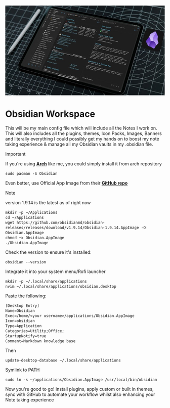 ![Obsidian](/assets/banners/ObsidianBanner.jpg)
#  Obsidian Workspace 
This will be my main config file which will include all the Notes I work on. This will also includes all the plugins, themes, Icon Packs, Images, Banners and literally everything I could possibly get my hands on to  boost my note taking experience & manage all my Obsidian vaults in my .obsidian file.

> [!IMPORTANT]
If you're using [**Arch**](https://archlinux.org/) like me, you could simply install it from arch repository 

	sudo pacman -S Obsidian

Even better, use Official App Image from their [**GitHub repo**](https://github.com/obsidianmd/obsidian-releases/releases/tag/v1.9.14)  

> [!Note]
> version 1.9.14 is the latest as of right now 

```
mkdir -p ~/Applications
cd ~/Applications
wget https://github.com/obsidianmd/obsidian-releases/releases/download/v1.9.14/Obsidian-1.9.14.AppImage -O Obsidian.AppImage
chmod +x Obsidian.AppImage
./Obsidian.AppImage
```

Check the version to ensure it's installed:

	obsidian --version

Integrate it into your system menu/Rofi launcher

```
mkdir -p ~/.local/share/applications
nvim ~/.local/share/applications/obsidian.desktop
```

Paste the following:
```
[Desktop Entry]
Name=Obsidian
Exec=/home/<your username>/applications/Obsidian.AppImage
Icon=obsidian
Type=Application
Categories=Utility;Office;
StartupNotify=true
Comment=Markdown knowledge base

```

Then
```
update-desktop-database ~/.local/share/applications
```

Symlink to PATH
```
sudo ln -s ~/applications/Obsidian.AppImage /usr/local/bin/obsidian
```
Now you're good to go! install plugins, apply custom or built in themes, sync with GitHub to automate your workflow whilst also enhancing your Note taking experience 
